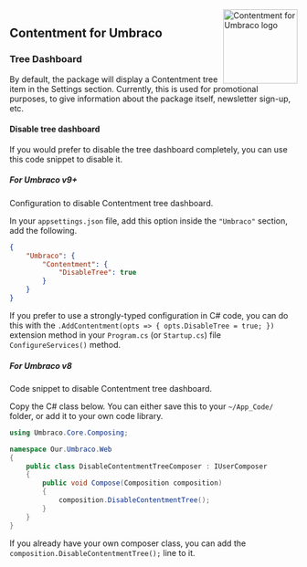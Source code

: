<img src="assets/img/logo.png" alt="Contentment for Umbraco logo" title="A state of Umbraco happiness." height="130" align="right">

## Contentment for Umbraco

### Tree Dashboard

By default, the package will display a Contentment tree item in the Settings section. Currently, this is used for promotional purposes, to give information about the package itself, newsletter sign-up, etc.


#### Disable tree dashboard

If you would prefer to disable the tree dashboard completely, you can use this code snippet to disable it.

##### For Umbraco v9+

Configuration to disable Contentment tree dashboard.

In your `appsettings.json` file, add this option inside the `"Umbraco"` section, add the following.

```json
{
    "Umbraco": {
        "Contentment": {
            "DisableTree": true
        }
    }
}
```

If you prefer to use a strongly-typed configuration in C# code, you can do this with the `.AddContentment(opts => { opts.DisableTree = true; })` extension method in your `Program.cs` (or `Startup.cs`) file `ConfigureServices()` method.

##### For Umbraco v8

Code snippet to disable Contentment tree dashboard.

Copy the C# class below. You can either save this to your `~/App_Code/` folder, or add it to your own code library.

```csharp
using Umbraco.Core.Composing;

namespace Our.Umbraco.Web
{
    public class DisableContentmentTreeComposer : IUserComposer
    {
        public void Compose(Composition composition)
        {
            composition.DisableContentmentTree();
        }
    }
}
```

If you already have your own composer class, you can add the `composition.DisableContentmentTree();` line to it.

